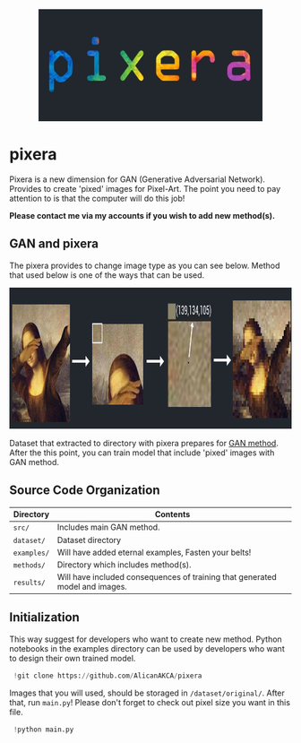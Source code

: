 <a name="logo"/>
<div align="center">
<a href="https://github.com/AlicanAKCA/pixera" target="_blank">
<img src="img/logo.jpg" alt="" width="400" height="200"></img>
</a>
</div>

# pixera
Pixera is a new dimension for GAN (Generative Adversarial Network). Provides to create 'pixed' images for Pixel-Art. The point you need to pay attention to is that the computer will do this job!

**Please contact me via my accounts if you wish to add new method(s).**

## GAN and pixera

The pixera provides to change image type as you can see below. Method that used below is one of the ways that can be used.

<a name="logo"/>
<div align="center">
<a href="https://github.com/AlicanAKCA/pixera" target="_blank">
<img src="img/method_1.png" alt="" width="1024" height="252"></img>
</a>
</div>

Dataset that extracted to directory with pixera prepares for [GAN method](https://arxiv.org/abs/1406.2661v1). After the this point, you can train model that include 'pixed' images with GAN method.



## Source Code Organization

| Directory         | Contents                                                           |
| -                 | -                                                                  |
| `src/`           | Includes main GAN method. |
| `dataset/`         | Dataset directory |
| `examples/`            | Will have added eternal examples, Fasten your belts!  |
| `methods/`            | Directory which includes method(s).  |
| `results/`            | Will have included consequences of training that generated model and images.   |

## Initialization

This way suggest for developers who want to create new method. Python notebooks in the examples directory can be used by developers who want to design their own trained model.

```python
 !git clone https://github.com/AlicanAKCA/pixera
```

Images that you will used, should be storaged in `/dataset/original/`. After that, run `main.py`! Please don't forget to check out pixel size you want in this file.

```python
 !python main.py
```

